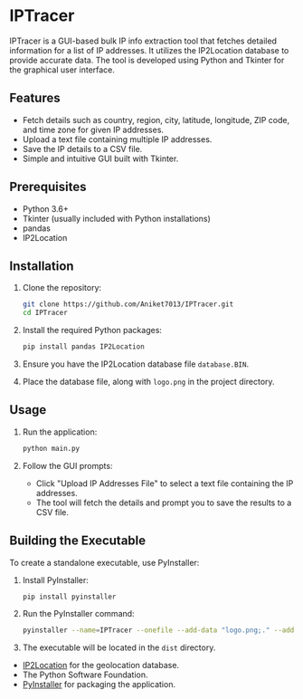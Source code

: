 # IPTracer
IPTracer is a GUI-based bulk IP info extraction tool that fetches detailed information for a list of IP addresses. It utilizes the IP2Location database to provide accurate data. The tool is developed using Python and Tkinter for the graphical user interface.


## Features

- Fetch details such as country, region, city, latitude, longitude, ZIP code, and time zone for given IP addresses.
- Upload a text file containing multiple IP addresses.
- Save the IP details to a CSV file.
- Simple and intuitive GUI built with Tkinter.

## Prerequisites

- Python 3.6+
- Tkinter (usually included with Python installations)
- pandas
- IP2Location

## Installation

1. Clone the repository:
    ```sh
    git clone https://github.com/Aniket7013/IPTracer.git
    cd IPTracer
    ```

2. Install the required Python packages:
    ```sh
    pip install pandas IP2Location
    ```

3. Ensure you have the IP2Location database file `database.BIN`.

4. Place the database file, along with `logo.png` in the project directory.

## Usage

1. Run the application:
    ```sh
    python main.py
    ```

2. Follow the GUI prompts:
    - Click "Upload IP Addresses File" to select a text file containing the IP addresses.
    - The tool will fetch the details and prompt you to save the results to a CSV file.

## Building the Executable

To create a standalone executable, use PyInstaller:

1. Install PyInstaller:
    ```sh
    pip install pyinstaller
    ```

2. Run the PyInstaller command:
    ```sh
    pyinstaller --name=IPTracer --onefile --add-data "logo.png;." --add-data "database.BIN;." IPTracer.py
    ```

3. The executable will be located in the `dist` directory.


- [IP2Location](https://www.ip2location.com/) for the geolocation database.
- The Python Software Foundation.
- [PyInstaller](https://www.pyinstaller.org/) for packaging the application.

